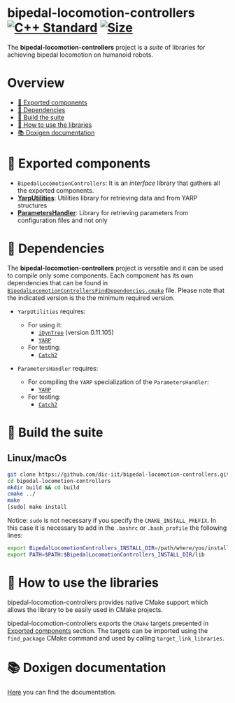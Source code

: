 # bipedal-locomotion-controllers <a href="https://isocpp.org"><img src="https://img.shields.io/badge/standard-C++17-blue.svg?style=flat&logo=c%2B%2B" alt="C++ Standard" /></a>  </a><a href="./LICENSE"><img src="https://img.shields.io/badge/license-LGPL-19c2d8.svg" alt="Size" /></a>

The **bipedal-locomotion-controllers** project is a _suite_ of libraries for achieving bipedal locomotion on humanoid robots.


# Overview
- [:orange_book: Exported components](#orange_book-exported-components)
- [:page_facing_up: Dependencies](#page_facing_up-dependencies)
- [:hammer: Build the suite](#hammer-build-the-suite)
- [:running: How to use the libraries](#running-how-to-use-the-libraries)
- [:books: Doxigen documentation](#books-doxigen-documentation)

# :orange_book: Exported components
- `BipedalLocomotionControllers`: It is an _interface_ library that gathers all
  the exported components.
- [**YarpUtilities**](./src/YarpUtilities): Utilities library for retrieving
  data and from YARP structures
- [**ParametersHandler**](./src/ParametersHandler): Library for
  retrieving parameters from configuration files and not only


# :page_facing_up: Dependencies
The **bipedal-locomotion-controllers** project is versatile and it can be used
to compile only some components. Each component has its own dependencies that
can be found in [`BipedalLocomotionControllersFindDependencies.cmake`](./cmake/BipedalLocomotionControllersFindDependencies.cmake)
file. Please note that the indicated version is the the minimum required version.

- `YarpUtilities` requires:
    - For using it:
      - [`iDynTree`](https://github.com/robotology/idyntree) (version 0.11.105)
      - [`YARP`](https://github.com/robotology/YARP)
    - For testing:
      - [`Catch2`](https://github.com/catchorg/Catch2)

- `ParametersHandler` requires:
    - For compiling the `YARP` specialization of the `ParametersHandler`:
      - [`YARP`](https://github.com/robotology/YARP)
    - For testing:
      - [`Catch2`](https://github.com/catchorg/Catch2)

# :hammer: Build the suite
## Linux/macOs

```sh
git clone https://github.com/dic-iit/bipedal-locomotion-controllers.git
cd bipedal-locomotion-controllers
mkdir build && cd build
cmake ../
make
[sudo] make install
```
Notice: `sudo` is not necessary if you specify the `CMAKE_INSTALL_PREFIX`. In this case it is necessary to add in the `.bashrc` or `.bash_profile` the following lines:
```sh
export BipedalLocomotionControllers_INSTALL_DIR=/path/where/you/installed/
export PATH=$PATH:$BipedalLocomotionControllers_INSTALL_DIR/lib
```
# :running: How to use the libraries
bipedal-locomotion-controllers provides native CMake support which allows the library to be easily used in CMake projects.

bipedal-locomotion-controllers exports the `CMake` targets presented in [Exported components](#orange_book-exported-components) section. The targets can be imported using the `find_package` CMake command and used by calling `target_link_libraries`.

# :books: Doxigen documentation
[Here](https://dic-iit.github.io/bipedal-locomotion-controllers) you can find the documentation.
